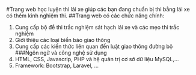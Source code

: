  #Trang web học luyện thi lái xe giúp các bạn đang chuẩn bị thi bằng lái xe có thêm kinh nghiệm thi.
 ##Trang web có các chức năng chính:
 1. Cung cấp bộ đề thi trắc nghiệm sát hạch lái xe và các mẹo thi trắc nghiệm
 2. Giới thiệu các loại biển báo giao thông
 3. Cung cấp các kiến thức liên quan đến luật giao thông đường bộ
 ###Ngôn ngữ và công nghệ sử dụng
 1. HTML, CSS, Javascrip, PHP và hệ quản trị cơ sở dữ liệu MySQL,...
 2. Framework: Bootstrap, Laravel, ...